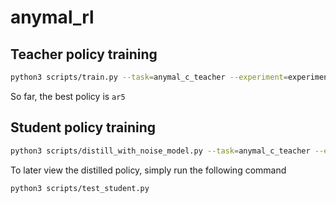 # anymal_rl

## Teacher policy training

```bash
python3 scripts/train.py --task=anymal_c_teacher --experiment=experiment_name
```

So far, the best policy is `ar5`

## Student policy training

```bash
python3 scripts/distill_with_noise_model.py --task=anymal_c_teacher --experiment=experiment_name
```

To later view the distilled policy, simply run the following command

```bash
python3 scripts/test_student.py
```